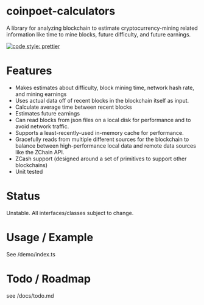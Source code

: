 # coinpoet-calculators

A library for analyzing blockchain to estimate cryptocurrency-mining related information like time to mine blocks, future difficulty, and future earnings.

[![code style: prettier](https://img.shields.io/badge/code_style-prettier-ff69b4.svg?style=flat-square)](https://github.com/prettier/prettier)

# Features

- Makes estimates about difficulty, block mining time, network hash rate, and mining earnings
- Uses actual data off of recent blocks in the blockchain itself as input.
- Calculate average time between recent blocks
- Estimates future earnings
- Can read blocks from json files on a local disk for performance and to avoid network traffic.
- Supports a least-recently-used in-memory cache for performance.
- Gracefully reads from multiple different sources for the blockchain to balance between high-performance local data and remote data sources like the ZChain API.
- ZCash support (designed around a set of primitives to support other blockchains)
- Unit tested

# Status

Unstable. All interfaces/classes subject to change.

# Usage / Example

See /demo/index.ts

# Todo / Roadmap

see /docs/todo.md

